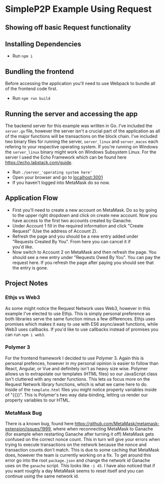 # SimpleP2P Example Using Request
## Showing off basic Request functionality

## Installing Dependencies
- Run `npm i`

## Bundling the frontend
Before accessing the application you'll need to use Webpack to bundle all of the
frontend code first.
- Run `npm run build`

## Running the server and accessing the app
The backend server for this example was written in Go. I've included the `server.go` file,
however the server isn't a crucial part of the application as all of the major functions
will be transactions on the block chain. I've included two binary files for running the server,
`server_linux` and `server_macos` each refering to your respective operating system. If you're
running on Windows the `server_linux` binary might work on Windows Subsystem Linux. For the server I used
the Echo Framework which can be found here <https://echo.labstack.com/guide>.
- Run `./server_'operating system here'`
- Open your browser and go to <localhost:3001>
- If you haven't logged into MetaMask do so now.

## Application Flow
- First you'll need to create a new account on MetaMask. Do so by going to the upper right dropdown and click on create new     account. Now you have access to the first two accounts created by Ganache.
- Under Account 1 fill in the required information and click "Create Request" (Use the address of Account 2).
- Refresh the page and you should be a new entry added under "Requests Created By You". From here you can cancel it if  
    you'd like.
- Now switch to Account 2 on MetaMask and then refresh the page. You should see a new entry under "Requests Owed By You".
    You can pay the request here. If you refresh the page after paying you should see that the entry is gone.

## Project Notes

### Ethjs vs Web3
As some might notice the Request Network uses Web3, however in this example I've elected to use Ethjs.
This is simply personal preference as both libraries serve the same function minus a few differences.
Ethjs uses promises which makes it easy to use with ES6 async/await functions, while Web3 uses callbacks.
If you'd like to use callbacks instead of promises you can run `npm i web3`.

### Polymer 3
For the frontend framework I decided to use Polymer 3. Again this is personal prefences, however in my
personal opinion is easier to follow than React, Angular, or Vue and definitely isn't as heavy size wise.
Polymer allows us to extrapolate our templates (HTML files) so our JavaScript class isn't cluttered with any render
functions. This lets us focus more on the Request Network library functions, which is what we came here to do.
Inside of the `template.html` files you might notice property variables inside of "{{}}". This is Polymer's two way data-binding, letting us render our property variables to our HTML.

### MetaMask Bug
There is a known bug, found here <https://github.com/MetaMask/metamask-extension/issues/1999>, where when reconnecting MetaMask to Ganache (for example when restarting Ganache after turning it off) MetaMask gets confused on the correct
nonce count. This in turn will give your errors when trying to execute transactions on the network because the nonce and transaction counts don't match. This is due to some caching that MetaMask does, however the team is currently working on a fix. To get around this error go into the root `package.json` and change the network id Ganache uses on the `ganache` script. This looks like `-i 45`. I have also noticed that if you want roughly a day MetaMask seems to reset itself and you can continue using the same network id.